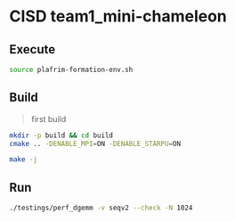# CISD team1_mini-chameleon

## Execute

```bash
source plafrim-formation-env.sh
```

## Build

> first build

```bash
mkdir -p build && cd build
cmake .. -DENABLE_MPI=ON -DENABLE_STARPU=ON
```

```bash
make -j
```

## Run

```bash
./testings/perf_dgemm -v seqv2 --check -N 1024
```
